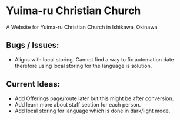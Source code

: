 # Yuima-ru Christian Church
A Website for Yuima-ru Christian Church in Ishikawa, Okinawa

## Bugs / Issues:
- Aligns with local storing. Cannot find a way to fix automation date therefore using local storing for the language is solution.
## Current Ideas:
- Add Offerings page/route later but this might be after conversion.
- Add learn more about staff section for each person.
- Add local storing for language which is done in dark/light mode.

